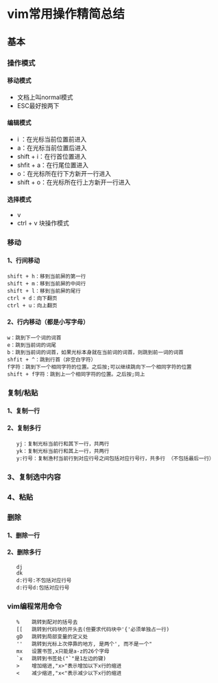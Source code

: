 # vim常用操作精简总结 #
## 基本 ##
### 操作模式 ###
#### 移动模式 ####
- 文档上叫normal模式
- ESC最好按两下

#### 编辑模式 ####
- i ：在光标当前位置前进入
- a：在光标当前位置后进入
- shift + i：在行首位置进入
- shfit + a：在行尾位置进入
- o：在光标所在行下方新开一行进入
- shift + o：在光标所在行上方新开一行进入

#### 选择模式 ####
- v
- ctrl + v 块操作模式

### 移动 ###
#### 1、行间移动 ####
    shift + h：移到当前屏的第一行
    shift + m：移到当前屏的中间行
    shift + l：移到当前屏的尾行
    ctrl + d：向下翻页
    ctrl + u：向上翻页

#### 2、行内移动（都是小写字母） ####
    w：跳到下一个词的词首
    e：跳到当前词的词尾
    b：跳到当前词的词首，如果光标本身就在当前词的词首，则跳到前一词的词首
    shfit + ^：跳到行首（非空白字符）
    f字符：跳到下一个相同字符的位置。之后按;可以继续跳向下一个相同字符的位置     
    shift + f字符：跳到上一个相同字符的位置。之后按;同上

### 复制/粘贴 ###
#### 1、复制一行 ####
#### 2、复制多行 ####
       yj：复制光标当前行和其下一行，共两行
       yk：复制光标当前行和其上一行，共两行
       y:行号：复制渔村当前行到对应行号之间包括对应行号行，共多行 （不包括最后一行）

### 3、复制选中内容  ###
### 4、粘贴 ###

### 删除 ###
#### 1、删除一行 ####
#### 2、删除多行 ####
       dj
       dk
       d:行号:不包括对应行号
       d:行号d:包括对应行号

### vim编程常用命令 ###
       %	跳转到配对的括号去
       [[	跳转到代码块的开头去(但要求代码块中'{'必须单独占一行)
       gD	跳转到局部变量的定义处
       ''	跳转到光标上次停靠的地方, 是两个', 而不是一个"
       mx	设置书签,x只能是a-z的26个字母
       `x	跳转到书签处("`"是1左边的键)
       >	增加缩进,"x>"表示增加以下x行的缩进
       <	减少缩进,"x<"表示减少以下x行的缩进